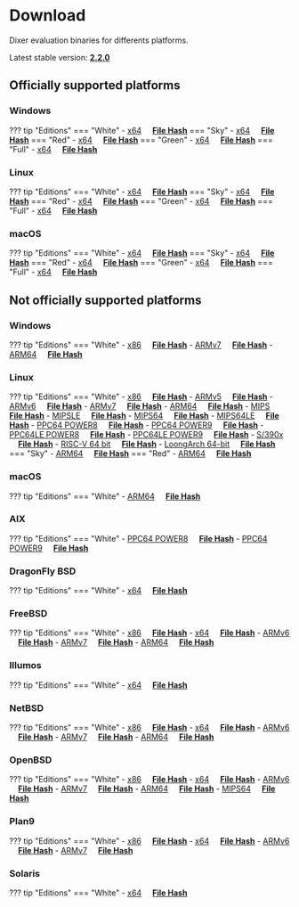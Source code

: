 # Download

Dixer evaluation binaries for differents platforms.

Latest stable version: [**2.2.0**](Changelog.md#220-_-october-11-2022)

## Officially supported platforms

### Windows

??? tip "Editions"
    === "White"
        - [x64](../dl/2.2.0/white/windows/dixer_amd64.exe) &nbsp;&nbsp;&nbsp; **<a href="../dl/?info=2.2.0/white/windows/dixer_amd64.exe" target="_blank">File Hash</a>**
    === "Sky"
        - [x64](../dl/2.2.0/sky/windows/dixer_amd64.exe) &nbsp;&nbsp;&nbsp; **<a href="../dl/?info=2.2.0/sky/windows/dixer_amd64.exe" target="_blank">File Hash</a>**
    === "Red"
        - [x64](../dl/2.2.0/red/windows/dixer_amd64.exe) &nbsp;&nbsp;&nbsp; **<a href="../dl/?info=2.2.0/red/windows/dixer_amd64.exe" target="_blank">File Hash</a>**
    === "Green"
        - [x64](../dl/2.2.0/green/windows/dixer_amd64.exe) &nbsp;&nbsp;&nbsp; **<a href="../dl/?info=2.2.0/green/windows/dixer_amd64.exe" target="_blank">File Hash</a>**
    === "Full"
        - [x64](../dl/2.2.0/full/windows/dixer_amd64.exe) &nbsp;&nbsp;&nbsp; **<a href="../dl/?info=2.2.0/full/windows/dixer_amd64.exe" target="_blank">File Hash</a>**

### Linux

??? tip "Editions"
    === "White"
        - [x64](../dl/2.2.0/white/linux/dixer_amd64) &nbsp;&nbsp;&nbsp; **<a href="../dl/?info=2.2.0/white/linux/dixer_amd64" target="_blank">File Hash</a>**
    === "Sky"
        - [x64](../dl/2.2.0/sky/linux/dixer_amd64) &nbsp;&nbsp;&nbsp; **<a href="../dl/?info=2.2.0/sky/linux/dixer_amd64" target="_blank">File Hash</a>**
    === "Red"
        - [x64](../dl/2.2.0/red/linux/dixer_amd64) &nbsp;&nbsp;&nbsp; **<a href="../dl/?info=2.2.0/red/linux/dixer_amd64" target="_blank">File Hash</a>**
    === "Green"
        - [x64](../dl/2.2.0/green/linux/dixer_amd64) &nbsp;&nbsp;&nbsp; **<a href="../dl/?info=2.2.0/green/linux/dixer_amd64" target="_blank">File Hash</a>**
    === "Full"
        - [x64](../dl/2.2.0/full/linux/dixer_amd64) &nbsp;&nbsp;&nbsp; **<a href="../dl/?info=2.2.0/full/linux/dixer_amd64" target="_blank">File Hash</a>**

### macOS

??? tip "Editions"
    === "White"
        - [x64](../dl/2.2.0/white/darwin/dixer_amd64) &nbsp;&nbsp;&nbsp; **<a href="../dl/?info=2.2.0/white/darwin/dixer_amd64" target="_blank">File Hash</a>**
    === "Sky"
        - [x64](../dl/2.2.0/sky/darwin/dixer_amd64) &nbsp;&nbsp;&nbsp; **<a href="../dl/?info=2.2.0/sky/darwin/dixer_amd64" target="_blank">File Hash</a>**
    === "Red"
        - [x64](../dl/2.2.0/red/darwin/dixer_amd64) &nbsp;&nbsp;&nbsp; **<a href="../dl/?info=2.2.0/red/darwin/dixer_amd64" target="_blank">File Hash</a>**
    === "Green"
        - [x64](../dl/2.2.0/green/darwin/dixer_amd64) &nbsp;&nbsp;&nbsp; **<a href="../dl/?info=2.2.0/green/darwin/dixer_amd64" target="_blank">File Hash</a>**
    === "Full"
        - [x64](../dl/2.2.0/full/darwin/dixer_amd64) &nbsp;&nbsp;&nbsp; **<a href="../dl/?info=2.2.0/full/darwin/dixer_amd64" target="_blank">File Hash</a>**

## Not officially supported platforms

### Windows

??? tip "Editions"
    === "White"
        - [x86](../dl/2.2.0/white/windows/dixer_386.exe) &nbsp;&nbsp;&nbsp; **<a href="../dl/?info=2.2.0/white/windows/dixer_386.exe" target="_blank">File Hash</a>**
        - [ARMv7](../dl/2.2.0/white/windows/dixer_armV7.exe) &nbsp;&nbsp;&nbsp; **<a href="../dl/?info=2.2.0/white/windows/dixer_armV7.exe" target="_blank">File Hash</a>**
        - [ARM64](../dl/2.2.0/white/windows/dixer_arm64.exe) &nbsp;&nbsp;&nbsp; **<a href="../dl/?info=2.2.0/white/windows/dixer_arm64.exe" target="_blank">File Hash</a>**

### Linux

??? tip "Editions"
    === "White"
        - [x86](../dl/2.2.0/white/linux/dixer_386) &nbsp;&nbsp;&nbsp; **<a href="../dl/?info=2.2.0/white/linux/dixer_386" target="_blank">File Hash</a>**
        - [ARMv5](../dl/2.2.0/white/linux/dixer_armV5) &nbsp;&nbsp;&nbsp; **<a href="../dl/?info=2.2.0/white/linux/dixer_armV5" target="_blank">File Hash</a>**
        - [ARMv6](../dl/2.2.0/white/linux/dixer_armV6) &nbsp;&nbsp;&nbsp; **<a href="../dl/?info=2.2.0/white/linux/dixer_armV6" target="_blank">File Hash</a>**
        - [ARMv7](../dl/2.2.0/white/linux/dixer_armV7) &nbsp;&nbsp;&nbsp; **<a href="../dl/?info=2.2.0/white/linux/dixer_armV7" target="_blank">File Hash</a>**
        - [ARM64](../dl/2.2.0/white/linux/dixer_arm64) &nbsp;&nbsp;&nbsp; **<a href="../dl/?info=2.2.0/white/linux/dixer_arm64" target="_blank">File Hash</a>**
        - [MIPS](../dl/2.2.0/white/linux/dixer_mips) &nbsp;&nbsp;&nbsp; **<a href="../dl/?info=2.2.0/white/linux/dixer_mips" target="_blank">File Hash</a>**
        - [MIPSLE](../dl/2.2.0/white/linux/dixer_mipsle) &nbsp;&nbsp;&nbsp; **<a href="../dl/?info=2.2.0/white/linux/dixer_mipsle" target="_blank">File Hash</a>**
        - [MIPS64](../dl/2.2.0/white/linux/dixer_mips64) &nbsp;&nbsp;&nbsp; **<a href="../dl/?info=2.2.0/white/linux/dixer_mips64" target="_blank">File Hash</a>**
        - [MIPS64LE](../dl/2.2.0/white/linux/dixer_mips64le) &nbsp;&nbsp;&nbsp; **<a href="../dl/?info=2.2.0/white/linux/dixer_mips64le" target="_blank">File Hash</a>**
        - [PPC64 POWER8](../dl/2.2.0/white/linux/dixer_ppc64_power8) &nbsp;&nbsp;&nbsp; **<a href="../dl/?info=2.2.0/white/linux/dixer_ppc64_power8" target="_blank">File Hash</a>**
        - [PPC64 POWER9](../dl/2.2.0/white/linux/dixer_ppc64_power9) &nbsp;&nbsp;&nbsp; **<a href="../dl/?info=2.2.0/white/linux/dixer_ppc64_power9" target="_blank">File Hash</a>**
        - [PPC64LE POWER8](../dl/2.2.0/white/linux/dixer_ppc64le_power8) &nbsp;&nbsp;&nbsp; **<a href="../dl/?info=2.2.0/white/linux/dixer_ppc64le_power8" target="_blank">File Hash</a>**
        - [PPC64LE POWER9](../dl/2.2.0/white/linux/dixer_ppc64le_power9) &nbsp;&nbsp;&nbsp; **<a href="../dl/?info=2.2.0/white/linux/dixer_ppc64le_power9" target="_blank">File Hash</a>**
        - [S/390x](../dl/2.2.0/white/linux/dixer_s390x) &nbsp;&nbsp;&nbsp; **<a href="../dl/?info=2.2.0/white/linux/dixer_s390x" target="_blank">File Hash</a>**
        - [RISC-V 64 bit](../dl/2.2.0/white/linux/dixer_riscv64) &nbsp;&nbsp;&nbsp; **<a href="../dl/?info=2.2.0/white/linux/dixer_riscv64" target="_blank">File Hash</a>**
        - [LoongArch 64-bit](../dl/2.2.0/white/linux/dixer_loong64) &nbsp;&nbsp;&nbsp; **<a href="../dl/?info=2.2.0/white/linux/dixer_loong64" target="_blank">File Hash</a>**
    === "Sky"
        - [ARM64](../dl/2.2.0/sky/linux/dixer_arm64) &nbsp;&nbsp;&nbsp; **<a href="../dl/?info=2.2.0/sky/linux/dixer_arm64" target="_blank">File Hash</a>**
    === "Red"
        - [ARM64](../dl/2.2.0/red/linux/dixer_arm64) &nbsp;&nbsp;&nbsp; **<a href="../dl/?info=2.2.0/red/linux/dixer_arm64" target="_blank">File Hash</a>**

### macOS

??? tip "Editions"
    === "White"
        - [ARM64](../dl/2.2.0/white/darwin/dixer_arm64) &nbsp;&nbsp;&nbsp; **<a href="../dl/?info=2.2.0/white/darwin/dixer_arm64" target="_blank">File Hash</a>**

### AIX

??? tip "Editions"
    === "White"
        - [PPC64 POWER8](../dl/2.2.0/white/aix/dixer_ppc64_power8) &nbsp;&nbsp;&nbsp; **<a href="../dl/?info=2.2.0/white/aix/dixer_ppc64_power8" target="_blank">File Hash</a>**
        - [PPC64 POWER9](../dl/2.2.0/white/aix/dixer_ppc64_power9) &nbsp;&nbsp;&nbsp; **<a href="../dl/?info=2.2.0/white/aix/dixer_ppc64_power9" target="_blank">File Hash</a>**

### DragonFly BSD

??? tip "Editions"
    === "White"
        - [x64](../dl/2.2.0/white/dragonfly/dixer_amd64) &nbsp;&nbsp;&nbsp; **<a href="../dl/?info=2.2.0/white/dragonfly/dixer_amd64" target="_blank">File Hash</a>**

### FreeBSD

??? tip "Editions"
    === "White"
        - [x86](../dl/2.2.0/white/freebsd/dixer_386) &nbsp;&nbsp;&nbsp; **<a href="../dl/?info=2.2.0/white/freebsd/dixer_386" target="_blank">File Hash</a>**
        - [x64](../dl/2.2.0/white/freebsd/dixer_amd64) &nbsp;&nbsp;&nbsp; **<a href="../dl/?info=2.2.0/white/freebsd/dixer_amd64" target="_blank">File Hash</a>**
        - [ARMv6](../dl/2.2.0/white/freebsd/dixer_armV6) &nbsp;&nbsp;&nbsp; **<a href="../dl/?info=2.2.0/white/freebsd/dixer_armV6" target="_blank">File Hash</a>**
        - [ARMv7](../dl/2.2.0/white/freebsd/dixer_armV7) &nbsp;&nbsp;&nbsp; **<a href="../dl/?info=2.2.0/white/freebsd/dixer_armV7" target="_blank">File Hash</a>**
        - [ARM64](../dl/2.2.0/white/freebsd/dixer_arm64) &nbsp;&nbsp;&nbsp; **<a href="../dl/?info=2.2.0/white/freebsd/dixer_arm64" target="_blank">File Hash</a>**

### Illumos

??? tip "Editions"
    === "White"
        - [x64](../dl/2.2.0/white/illumos/dixer_amd64) &nbsp;&nbsp;&nbsp; **<a href="../dl/?info=2.2.0/white/illumos/dixer_amd64" target="_blank">File Hash</a>**

### NetBSD

??? tip "Editions"
    === "White"
        - [x86](../dl/2.2.0/white/netbsd/dixer_386) &nbsp;&nbsp;&nbsp; **<a href="../dl/?info=2.2.0/white/netbsd/dixer_386" target="_blank">File Hash</a>**
        - [x64](../dl/2.2.0/white/netbsd/dixer_amd64) &nbsp;&nbsp;&nbsp; **<a href="../dl/?info=2.2.0/white/netbsd/dixer_amd64" target="_blank">File Hash</a>**
        - [ARMv6](../dl/2.2.0/white/netbsd/dixer_armV6) &nbsp;&nbsp;&nbsp; **<a href="../dl/?info=2.2.0/white/netbsd/dixer_armV6" target="_blank">File Hash</a>**
        - [ARMv7](../dl/2.2.0/white/netbsd/dixer_armV7) &nbsp;&nbsp;&nbsp; **<a href="../dl/?info=2.2.0/white/netbsd/dixer_armV7" target="_blank">File Hash</a>**
        - [ARM64](../dl/2.2.0/white/netbsd/dixer_arm64) &nbsp;&nbsp;&nbsp; **<a href="../dl/?info=2.2.0/white/netbsd/dixer_arm64" target="_blank">File Hash</a>**

### OpenBSD

??? tip "Editions"
    === "White"
        - [x86](../dl/2.2.0/white/openbsd/dixer_386) &nbsp;&nbsp;&nbsp; **<a href="../dl/?info=2.2.0/white/openbsd/dixer_386" target="_blank">File Hash</a>**
        - [x64](../dl/2.2.0/white/openbsd/dixer_amd64) &nbsp;&nbsp;&nbsp; **<a href="../dl/?info=2.2.0/white/openbsd/dixer_amd64" target="_blank">File Hash</a>**
        - [ARMv6](../dl/2.2.0/white/openbsd/dixer_armV6) &nbsp;&nbsp;&nbsp; **<a href="../dl/?info=2.2.0/white/openbsd/dixer_armV6" target="_blank">File Hash</a>**
        - [ARMv7](../dl/2.2.0/white/openbsd/dixer_armV7) &nbsp;&nbsp;&nbsp; **<a href="../dl/?info=2.2.0/white/openbsd/dixer_armV7" target="_blank">File Hash</a>**
        - [ARM64](../dl/2.2.0/white/openbsd/dixer_arm64) &nbsp;&nbsp;&nbsp; **<a href="../dl/?info=2.2.0/white/openbsd/dixer_arm64" target="_blank">File Hash</a>**
        - [MIPS64](../dl/2.2.0/white/openbsd/dixer_mips64) &nbsp;&nbsp;&nbsp; **<a href="../dl/?info=2.2.0/white/openbsd/dixer_mips64" target="_blank">File Hash</a>**

### Plan9

??? tip "Editions"
    === "White"
        - [x86](../dl/2.2.0/white/plan9/dixer_386) &nbsp;&nbsp;&nbsp; **<a href="../dl/?info=2.2.0/white/plan9/dixer_386" target="_blank">File Hash</a>**
        - [x64](../dl/2.2.0/white/plan9/dixer_amd64) &nbsp;&nbsp;&nbsp; **<a href="../dl/?info=2.2.0/white/plan9/dixer_amd64" target="_blank">File Hash</a>**
        - [ARMv6](../dl/2.2.0/white/plan9/dixer_armV6) &nbsp;&nbsp;&nbsp; **<a href="../dl/?info=2.2.0/white/plan9/dixer_armV6" target="_blank">File Hash</a>**
        - [ARMv7](../dl/2.2.0/white/plan9/dixer_armV7) &nbsp;&nbsp;&nbsp; **<a href="../dl/?info=2.2.0/white/plan9/dixer_armV7" target="_blank">File Hash</a>**

### Solaris

??? tip "Editions"
    === "White"
        - [x64](../dl/2.2.0/white/solaris/dixer_amd64) &nbsp;&nbsp;&nbsp; **<a href="../dl/?info=2.2.0/white/solaris/dixer_amd64" target="_blank">File Hash</a>**
